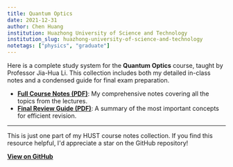 ```yaml
---
title: Quantum Optics
date: 2021-12-31
author: Chen Huang
institution: Huazhong University of Science and Technology
institution_slug: huazhong-university-of-science-and-technology
notetags: ["physics", "graduate"]
---
```


Here is a complete study system for the **Quantum Optics** course, taught by Professor Jia-Hua Li. This collection includes both my detailed in-class notes and a condensed guide for final exam preparation.

- [**Full Course Notes (PDF)**](/notes/quantum-optics/pdf/quantum-optics.pdf): My comprehensive notes covering all the topics from the lectures.
- [**Final Review Guide (PDF)**](/notes/quantum-optics/pdf/review-quantum-optics.pdf): A summary of the most important concepts for efficient revision.

---

This is just one part of my HUST course notes collection. If you find this resource helpful, I'd appreciate a star on the GitHub repository!

[**View on GitHub**](https://github.com/chenx820/HUST-course-notes)
